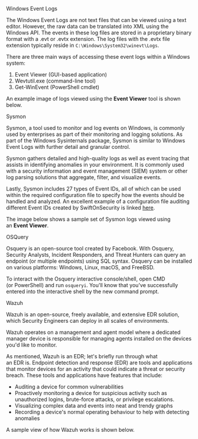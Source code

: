 Windows Event Logs

The Windows Event Logs are not text files that can be viewed using a text editor. However, the raw data can be translated into XML using the Windows API. The events in these log files are stored in a proprietary binary format with a .evt or .evtx extension. The log files with the .evtx file extension typically reside in `C:\Windows\System32\winevt\Logs`.

There are three main ways of accessing these event logs within a Windows system:

1. Event Viewer (GUI-based application)
2. Wevtutil.exe (command-line tool)
3. Get-WinEvent (PowerShell cmdlet)

An example image of logs viewed using the **Event Viewer** tool is shown below.

Sysmon

Sysmon, a tool used to monitor and log events on Windows, is commonly used by enterprises as part of their monitoring and logging solutions. As part of the Windows Sysinternals package, Sysmon is similar to Windows Event Logs with further detail and granular control.﻿

Sysmon gathers detailed and high-quality logs as well as event tracing that assists in identifying anomalies in your environment. It is commonly used with a security information and event management (SIEM) system or other log parsing solutions that aggregate, filter, and visualize events. 

Lastly, Sysmon includes 27 types of Event IDs, all of which can be used within the required configuration file to specify how the events should be handled and analyzed. An excellent example of a configuration file auditing different Event IDs created by SwiftOnSecurity is linked [here](https://github.com/SwiftOnSecurity/sysmon-config).

The image below shows a sample set of Sysmon logs viewed using an **Event Viewer**.

OSQuery

Osquery is an open-source tool created by Facebook. With Osquery, Security Analysts, Incident Responders, and Threat Hunters can query an endpoint (or multiple endpoints) using SQL syntax. Osquery can be installed on various platforms: Windows, Linux, macOS, and FreeBSD.

To interact with the Osquery interactive console/shell, open CMD (or PowerShell) and run `osqueryi`. You'll know that you've successfully entered into the interactive shell by the new command prompt.

Wazuh

﻿Wazuh is an open-source, freely available, and extensive EDR solution, which Security Engineers can deploy in all scales of environments.

Wazuh operates on a management and agent model where a dedicated manager device is responsible for managing agents installed on the devices you'd like to monitor.  

As mentioned, Wazuh is an EDR; let's briefly run through what an EDR is. Endpoint detection and response (EDR) are tools and applications that monitor devices for an activity that could indicate a threat or security breach. These tools and applications have features that include:  

- Auditing a device for common vulnerabilities
- Proactively monitoring a device for suspicious activity such as unauthorized logins, brute-force attacks, or privilege escalations.
- Visualizing complex data and events into neat and trendy graphs
- Recording a device's normal operating behaviour to help with detecting anomalies

A sample view of how Wazuh works is shown below.